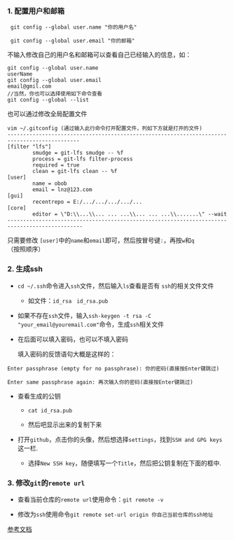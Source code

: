 ### 1. 配置用户和邮箱

```
 git config --global user.name "你的用户名"

 git config --global user.email "你的邮箱"
```

不输入修改自己的用户名和邮箱可以查看自己已经输入的信息，如：

```
git config --global user.name
userName
git config --global user.email 
email@gmil.com
//当然，你也可以选择使用如下命令查看
git config --global --list
```

也可以通过修改全局配置文件 

```
vim ~/.gitconfig (通过输入此行命令打开配置文件，列如下方就是打开的文件)
---------------------------------------------------------------------------------------------
[filter "lfs"]
        smudge = git-lfs smudge -- %f
        process = git-lfs filter-process
        required = true
        clean = git-lfs clean -- %f
[user]
        name = obob
        email = lnz@123.com
[gui]
        recentrepo = E:/.../.../.../.../...
[core]
        editor = \"D:\\...\\... ... ...\\... ... ...\\.......\" --wait
----------------------------------------------------------------------------------------------
```

只需要修改 `[user]`中的`name`和`email`即可，然后按冒号键`:`，再按`w`和`q`（按照顺序）

 ### 2. 生成ssh

 * `cd ~/.ssh`命令进入`ssh`文件，然后输入`ls`查看是否有 `ssh`的相关文件文件

    * 如文件：`id_rsa` &nbsp; `id_rsa.pub`

 * 如果不存在`ssh`文件，输入`ssh-keygen -t rsa -C "your_email@youremail.com"`命令，生成`ssh`相关文件

  * 在后面可以填入密码，也可以不填入密码
  
    填入密码的反馈语句大概是这样的：

 ```
Enter passphrase (empty for no passphrase): 你的密码(直接按Enter键跳过)

Enter same passphrase again: 再次输入你的密码(直接按Enter键跳过)
 ```
* 查看生成的公钥

    *  `cat id_rsa.pub`
    
    * 然后吧显示出来的复制下来

* 打开`github`，点击你的头像，然后想选择`settings`，找到`SSH and GPG keys`这一栏.

    * 选择`New SSH key`，随便填写一个`Title`，然后把公钥复制在下面的框中.

### 3. 修改`git`的`remote url`

* 查看当前仓库的`remote url`使用命令：`git remote -v`

* 修改为`ssh`使用命令`git remote set-url origin 你自己当前仓库的ssh地址`




[参考文档](https://www.cnblogs.com/superGG1990/p/6844952.html)
